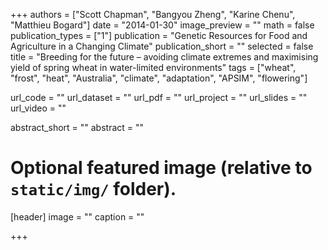 +++
authors = ["Scott Chapman", "Bangyou Zheng", "Karine Chenu", "Matthieu Bogard"] 
date = "2014-01-30"
image_preview = ""
math = false
publication_types = ["1"]
publication = "Genetic Resources for Food and Agriculture in a Changing Climate"
publication_short = ""
selected = false
title = "Breeding for the future – avoiding climate extremes and maximising yield of spring wheat in water-limited environments"
tags = ["wheat", "frost", "heat", "Australia", "climate", "adaptation", "APSIM", "flowering"]

url_code = ""
url_dataset = ""
url_pdf = ""
url_project = ""
url_slides = ""
url_video = ""

abstract_short = ""
abstract = ""


# Optional featured image (relative to `static/img/` folder).
[header]
image = ""
caption = ""

+++
